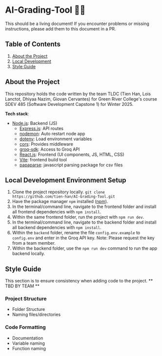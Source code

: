 # AI-Grading-Tool :robot:📝

This should be a living document! If you encounter problems or missing instructions, please add them to this document in a PR.

## Table of Contents

1. [About the Project](#about-the-project)
2. [Local Development](#local-development)
3. [Style Guide](#style-guide)

## About the Project

This repository holds the code written by the team TLDC (Tien Han, Lois Lanctot, Dhiyaa Nazim, Giovan Cervantes) for Green River College's course SDEV 485 (Software Development Capstone 1) for Winter 2025.

**Tech stack**:

- [Node.js](https://nodejs.org/en): Backend (JS)
  - [Express.js](https://expressjs.com/): API routes
  - [nodemon](https://www.npmjs.com/package/nodemon): Auto restart node app
  - [dotenv](https://www.npmjs.com/package/dotenv): Load environment variables
  - [cors](https://www.npmjs.com/package/cors): Provides middleware
  - [groq-sdk](https://www.npmjs.com/package/groq-sdk): Access to Groq API
  - [React.js](https://react.dev/): Frontend (UI components, JS, HTML, CSS)
  - [Vite](https://vite.dev/): frontend build tool
  - [papaparse](https://www.papaparse.com/): javascript parsing package for csv files

## Local Development Environment Setup

1. Clone the project repository locally.
   `git clone https://github.com/tien-han/AI-Grading-Tool.git`
2. Have the package manager `npm` installed ([npm](https://www.npmjs.com/)).
3. In the terminal/command line, navigate to the frontend folder and install all frontend dependencies with `npm install`.
4. Within the same frontend folder, run the project with `npm run dev`.
5. In the terminal/command line, navigate to the backend folder and install all backend dependencies with `npm install`.
6. Within the `backend` folder, rename the file `config.env.example` to `config.env` and enter in the Groq API key. Note: Please request the key from a team member.
7. Within the backend folder, use the `npm run dev` command to run the app backend locally.

## Style Guide

This section is to ensure consistency when adding code to the project.
** TBD BY TEAM **

### Project Structure

- Folder Structure
- Naming files/directories

### Code Formatting

- Documentation
- Variable naming
- Function naming
